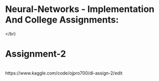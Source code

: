 # Neural-Networks - Implementation And College Assignments:
</br)
# Assignment-2
<br/>
https://www.kaggle.com/code/ojpro700/dl-assign-2/edit
